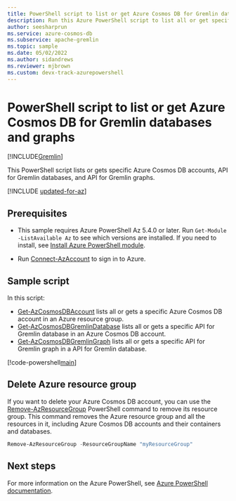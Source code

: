 ```yaml
---
title: PowerShell script to list or get Azure Cosmos DB for Gremlin databases and graphs
description: Run this Azure PowerShell script to list all or get specific Azure Cosmos DB for Gremlin databases and graphs.
author: seesharprun
ms.service: azure-cosmos-db
ms.subservice: apache-gremlin
ms.topic: sample
ms.date: 05/02/2022
ms.author: sidandrews
ms.reviewer: mjbrown
ms.custom: devx-track-azurepowershell
---
```


# PowerShell script to list or get Azure Cosmos DB for Gremlin databases and graphs

[!INCLUDE[Gremlin](../../../includes/appliesto-gremlin.md)]

This PowerShell script lists or gets specific Azure Cosmos DB accounts, API for Gremlin databases, and  API for Gremlin graphs.

[!INCLUDE [updated-for-az](~/reusable-content/ce-skilling/azure/includes/updated-for-az.md)]

## Prerequisites

- This sample requires Azure PowerShell Az 5.4.0 or later. Run `Get-Module -ListAvailable Az` to see which versions are installed. If you need to install, see [Install Azure PowerShell module](/powershell/azure/install-azure-powershell).

- Run [Connect-AzAccount](/powershell/module/az.accounts/connect-azaccount) to sign in to Azure.

## Sample script

In this script:

- [Get-AzCosmosDBAccount](/powershell/module/az.cosmosdb/get-azcosmosdbaccount) lists all or gets a specific Azure Cosmos DB account in an Azure resource group.
- [Get-AzCosmosDBGremlinDatabase](/powershell/module/az.cosmosdb/get-azcosmosdbgremlindatabase) lists all or gets a specific API for Gremlin database in an Azure Cosmos DB account.
- [Get-AzCosmosDBGremlinGraph](/powershell/module/az.cosmosdb/get-azcosmosdbgremlingraph) lists all or gets a specific API for Gremlin graph in a API for Gremlin database.

[!code-powershell[main](../../../../../powershell_scripts/cosmosdb/gremlin/ps-gremlin-list-get.ps1 "List or get databases or graphs for API for Gremlin")]

## Delete Azure resource group

If you want to delete your Azure Cosmos DB account, you can use the [Remove-AzResourceGroup](/powershell/module/az.resources/remove-azresourcegroup) PowerShell command to remove its resource group. This command removes the Azure resource group and all the resources in it, including Azure Cosmos DB accounts and their containers and databases.

```powershell
Remove-AzResourceGroup -ResourceGroupName "myResourceGroup"
```

## Next steps

For more information on the Azure PowerShell, see [Azure PowerShell documentation](/powershell/).
